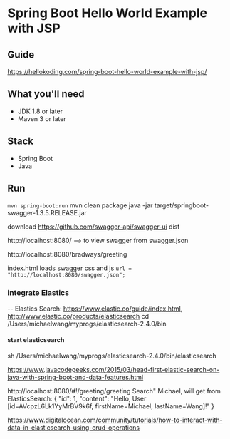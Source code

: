 # Spring Boot Hello World Example with JSP

## Guide
https://hellokoding.com/spring-boot-hello-world-example-with-jsp/

## What you'll need
- JDK 1.8 or later
- Maven 3 or later

## Stack
- Spring Boot
- Java

## Run
`mvn spring-boot:run`
mvn clean package
java -jar target/springboot-swagger-1.3.5.RELEASE.jar

download https://github.com/swagger-api/swagger-ui dist

http://localhost:8080/ --> to view swagger from swagger.json

http://localhost:8080/bradways/greeting

index.html loads swagger css and js 
`url = "http://localhost:8080/swagger.json";`

### integrate Elastics
-- Elastics Search: https://www.elastic.co/guide/index.html, http://www.elastic.co/products/elasticsearch
cd /Users/michaelwang/myprogs/elasticsearch-2.4.0/bin
####  start elasticsearch
sh /Users/michaelwang/myprogs/elasticsearch-2.4.0/bin/elasticsearch

https://www.javacodegeeks.com/2015/03/head-first-elastic-search-on-java-with-spring-boot-and-data-features.html

http://localhost:8080/#!/greeting/greeting 
Search" Michael, will get from ElasticsSearch:
{
  "id": 1,
  "content": "Hello, User [id=AVcpzL6Lk1YyMrBV9k6f, firstName=Michael, lastName=Wang]!"
}

https://www.digitalocean.com/community/tutorials/how-to-interact-with-data-in-elasticsearch-using-crud-operations



